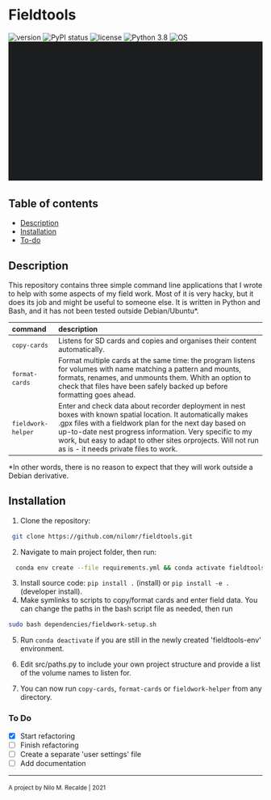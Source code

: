 
# Fieldtools
![version](https://img.shields.io/badge/package_version-0.1.0-orange)
![PyPI status](https://img.shields.io/pypi/status/ansicolortags.svg)
![license](https://img.shields.io/github/license/mashape/apistatus.svg)
![Python 3.8](https://img.shields.io/badge/python-3.8-brightgreen.svg)
![OS](https://img.shields.io/badge/GNU/Linux-debian_derivatives-lightgrey.svg)
<br />
![gif](/fieldtools/src/fieldwork-helper.gif)

## Table of contents

  - [Description](#description)
  - [Installation](#installation)
  - [To-do](#to-do)

## Description

This repository contains three simple command line applications that I wrote to help with some aspects of my field work.
Most of it is very hacky, but it does its job and might be useful to someone else. It is written in Python and Bash, and it has not been tested outside Debian/Ubuntu*. 

| command            | description                                                  |
| :----------------- | :----------------------------------------------------------- |
| `copy-cards`       | Listens for SD cards and copies and organises their content automatically. |
| `format-cards`     | Format multiple cards at the same time: the program listens for volumes with name matching a pattern and mounts, formats, renames, and unmounts them. Whith an option to check that files have been safely backed up before formatting goes ahead. |
| `fieldwork-helper` | Enter and check data about recorder deployment in nest boxes with known spatial location. It automatically makes .gpx files with a fieldwork plan for the next day based on up-to-date nest progress information. Very specific to my work, but easy to adapt to other sites orprojects. Will not run as is - it needs private files to work. |

*In other words, there is no reason to expect that they will work outside a Debian derivative.
## Installation

1. Clone the repository:
```bash 
 git clone https://github.com/nilomr/fieldtools.git
```

2. Navigate to main project folder, then run:

```bash
  conda env create --file requirements.yml && conda activate fieldtools-env
```
3. Install source code: `pip install .` (install) or `pip install -e .` (developer install).
4. Make symlinks to scripts to copy/format cards and enter field data. You can change the paths in the bash script file as needed, then run

```bash
sudo bash dependencies/fieldwork-setup.sh
```

5. Run `conda deactivate` if you are still in the newly created 'fieldtools-env' environment.

6. Edit src/paths.py to include your own project structure and provide a list of the volume names to listen for.

7. You can now run `copy-cards`, `format-cards` or `fieldwork-helper` from any directory.


### To Do
 - [x] Start refactoring
 - [ ] Finish refactoring
 - [ ] Create a separate 'user settings' file
 - [ ] Add documentation

***
<p><small>A project by Nilo M. Recalde | 2021</small></p>

